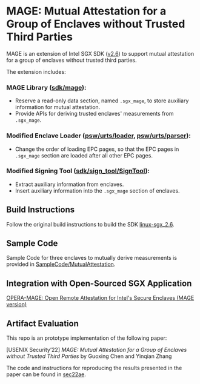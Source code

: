 # MAGE: Mutual Attestation for a Group of Enclaves without Trusted Third Parties

MAGE is an extension of Intel SGX SDK ([v2.6](https://github.com/intel/linux-sgx/tree/sgx_2.6)) to support mutual attestation for a group of enclaves without trusted third parties.

The extension includes:
### MAGE Library ([sdk/mage](sdk/mage)):
- Reserve a read-only data section, named `.sgx_mage`, to store auxiliary information for mutual attestation.
- Provide APIs for deriving trusted enclaves' measurements from `.sgx_mage`.

### Modified Enclave Loader ([psw/urts/loader](psw/urts/loader.cpp), [psw/urts/parser](psw/urts/parser)):
- Change the order of loading EPC pages, so that the EPC pages in `.sgx_mage` section are loaded after all other EPC pages.

### Modified Signing Tool ([sdk/sign_tool/SignTool](sdk/sign_tool/SignTool)):
- Extract auxiliary information from enclaves.
- Insert auxiliary information into the `.sgx_mage` section of enclaves.

Build Instructions
------------
Follow the original build instructions to build the SDK [linux-sgx_2.6](https://github.com/intel/linux-sgx/tree/sgx_2.6).

Sample Code
------------
Sample Code for three enclaves to mutually derive measurements is provided in [SampleCode/MutualAttestation](SampleCode/MutualAttestation).

Integration with Open-Sourced SGX Application
------------
[OPERA-MAGE: Open Remote Attestation for Intel's Secure Enclaves (MAGE version)](https://github.com/donnod/opera-mage)

Artifact Evaluation
------------
This repo is an prototype implementation of the following paper:

[USENIX Security’22] *MAGE: Mutual Attestation for a Group of Enclaves without Trusted Third Parties* by Guoxing Chen and Yinqian Zhang

The code and instructions for reproducing the results presented in the paper can be found in [sec22ae](https://github.com/donnod/sec22ae).